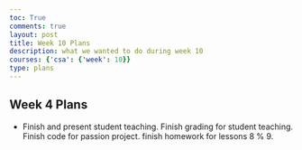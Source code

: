 ```yaml
---
toc: True
comments: true
layout: post
title: Week 10 Plans
description: what we wanted to do during week 10
courses: {'csa': {'week': 10}}
type: plans
---
```


## Week 4 Plans
- Finish and present student teaching. Finish grading for student teaching. Finish code for passion project. finish homework for lessons 8 % 9. 